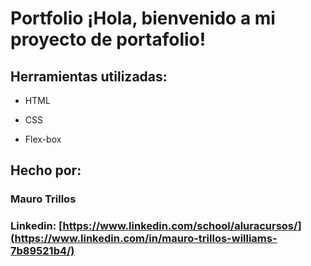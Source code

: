 # Portfolio ¡Hola, bienvenido a mi proyecto de portafolio!



## Herramientas utilizadas:

* HTML

* CSS

* Flex-box

## Hecho por:

### Mauro Trillos

### Linkedin: [https://www.linkedin.com/school/aluracursos/](https://www.linkedin.com/in/mauro-trillos-williams-7b89521b4/)
